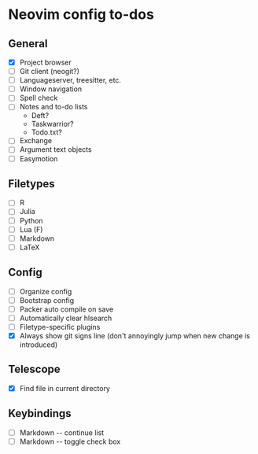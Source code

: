 # Neovim config to-dos

## General

- [X] Project browser
- [ ] Git client (neogit?)
- [ ] Languageserver, treesitter, etc.
- [ ] Window navigation
- [ ] Spell check 
- [ ] Notes and to-do lists
    - Deft?
    - Taskwarrior?
    - Todo.txt?
- [ ] Exchange
- [ ] Argument text objects
- [ ] Easymotion

## Filetypes

- [ ] R
- [ ] Julia
- [ ] Python
- [ ] Lua (F)
- [ ] Markdown
- [ ] LaTeX

## Config

- [ ] Organize config
- [ ] Bootstrap config
- [ ] Packer auto compile on save
- [ ] Automatically clear hlsearch 
- [ ] Filetype-specific plugins
- [X] Always show git signs line (don't annoyingly jump when new change is introduced)

## Telescope

- [X] Find file in current directory

## Keybindings

- [ ] Markdown -- continue list
- [ ] Markdown -- toggle check box
